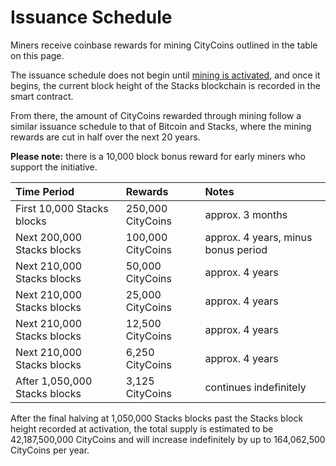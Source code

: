 # Issuance Schedule

Miners receive coinbase rewards for mining CityCoins outlined in the table on this page. 

The issuance schedule does not begin until [mining is activated](registration-and-activation.md), and once it begins, the current block height of the Stacks blockchain is recorded in the smart contract.

From there, the amount of CityCoins rewarded through mining follow a similar issuance schedule to that of Bitcoin and Stacks, where the mining rewards are cut in half over the next 20 years.

**Please note:** there is a 10,000 block bonus reward for early miners who support the initiative.

| Time Period | Rewards | Notes |
| :--- | :--- | :--- |
| First 10,000 Stacks blocks | 250,000 CityCoins | approx. 3 months |
| Next 200,000 Stacks blocks | 100,000 CityCoins | approx. 4 years, minus bonus period |
| Next 210,000 Stacks blocks | 50,000 CityCoins | approx. 4 years |
| Next 210,000 Stacks blocks | 25,000 CityCoins | approx. 4 years |
| Next 210,000 Stacks blocks | 12,500 CityCoins | approx. 4 years |
| Next 210,000 Stacks blocks | 6,250 CityCoins | approx. 4 years |
| After 1,050,000 Stacks blocks | 3,125 CityCoins | continues indefinitely |

After the final halving at 1,050,000 Stacks blocks past the Stacks block height recorded at activation, the total supply is estimated to be 42,187,500,000 CityCoins and will increase indefinitely by up to 164,062,500 CityCoins per year.

